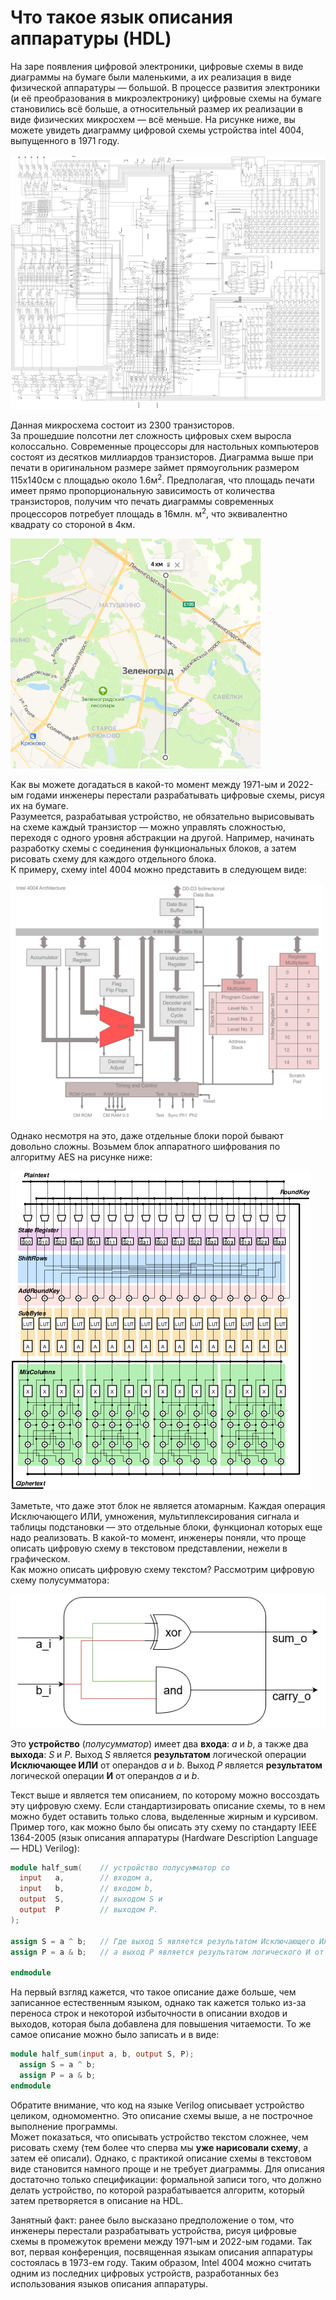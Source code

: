 # Что такое язык описания аппаратуры (HDL)

На заре появления цифровой электроники, цифровые схемы в виде диаграммы на бумаге были маленькими, а их реализация в виде физической аппаратуры — большой. В процессе развития электроники (и её преобразования в микроэлектронику) цифровые схемы на бумаге становились всё больше, а относительный размер их реализации в виде физических микросхем — всё меньше. На рисунке ниже, вы можете увидеть диаграмму цифровой схемы устройства intel 4004, выпущенного в 1971 году.

![../.pic/Introduction/What%20is%20HDL/i4004.gif](../.pic/Introduction/What%20is%20HDL/i4004.gif)

Данная микросхема состоит из 2300 транзисторов.  
За прошедшие полсотни лет сложность цифровых схем выросла колоссально. Современные процессоры для настольных компьютеров состоят из десятков миллиардов транзисторов. Диаграмма выше при печати в оригинальном размере займет прямоугольник размером 115х140см с площадью около 1.6м<sup>2</sup>. Предполагая, что площадь печати имеет прямо пропорциональную зависимость от количества транзисторов, получим что печать диаграммы современных процессоров потребует площадь в 16млн. м<sup>2</sup>, что эквивалентно квадрату со стороной в 4км.

<img src="../.pic/Introduction/What%20is%20HDL/ancient_city.png" alt="Старый город" width="400"/>

Как вы можете догадаться в какой-то момент между 1971-ым и 2022-ым годами инженеры перестали разрабатывать цифровые схемы, рисуя их на бумаге.  
Разумеется, разрабатывая устройство, не обязательно вырисовывать на схеме каждый транзистор — можно управлять сложностью, переходя с одного уровня абстракции на другой. Например, начинать разработку схемы с соединения функциональных блоков, а затем рисовать схему для каждого отдельного блока.  
К примеру, схему intel 4004 можно представить в следующем виде:

<img src="../.pic/Introduction/What%20is%20HDL/4004_arch.png" alt="../.pic/Introduction/What%20is%20HDL/4004_arch.png" width="500"/>

Однако несмотря на это, даже отдельные блоки порой бывают довольно сложны. Возьмем блок аппаратного шифрования по алгоритму AES на рисунке ниже:

![../.pic/Introduction/What%20is%20HDL/aes_enc_sml.png](../.pic/Introduction/What%20is%20HDL/aes_enc_sml.png)

Заметьте, что даже этот блок не является атомарным. Каждая операция Исключающего ИЛИ, умножения, мультиплексирования сигнала и таблицы подстановки — это отдельные блоки, функционал которых еще надо реализовать.
В какой-то момент, инженеры поняли, что проще описать цифровую схему в текстовом представлении, нежели в графическом.  
Как можно описать цифровую схему текстом? Рассмотрим цифровую схему полусумматора:

![Схема полусумматора](../.pic/Labs/lab_01_adder/fig_01.drawio.png)

Это **устройство** (_полусумматор_) имеет два **входа**: _a_ и _b_, а также два **выхода**: _S_ и _P_.
Выход _S_ является **результатом** логической операции **Исключающее ИЛИ** от операндов _a_ и _b_.
Выход _P_ является **результатом** логической операции **И** от операндов _a_ и _b_.

Текст выше и является тем описанием, по которому можно воссоздать эту цифровую схему. Если стандартизировать описание схемы, то в нем можно будет оставить только слова, выделенные жирным и курсивом. Пример того, как можно было бы описать эту схему по стандарту IEEE 1364-2005 (язык описания аппаратуры (Hardware Description Language — HDL) Verilog):

``` Verilog
module half_sum(    // устройство полусумматор cо
  input   a,        // входом a,
  input   b,        // входом b,
  output  S,        // выходом S и
  output  P         // выходом P.
);

assign S = a ^ b;   // Где выход S является результатом Исключающего ИЛИ от a и b,
assign P = a & b;   // а выход P является результатом логического И от a и b.

endmodule
```

На первый взгляд кажется, что такое описание даже больше, чем записанное естественным языком, однако так кажется только из-за переноса строк и некоторой избыточности в описании входов и выходов, которая была добавлена для повышения читаемости. То же самое описание можно было записать и в виде:

``` Verilog
module half_sum(input a, b, output S, P);
  assign S = a ^ b;
  assign P = a & b;
endmodule
```

Обратите внимание, что код на языке Verilog описывает устройство целиком, одномоментно. Это описание схемы выше, а не построчное выполнение программы.  
Может показаться, что описывать устройство текстом сложнее, чем рисовать схему (тем более что сперва мы **уже нарисовали схему**, а затем её описали). Однако, с практикой описание схемы в текстовом виде становится намного проще и не требует диаграммы. Для описания достаточно только спецификации: формальной записи того, что должно делать устройство, по которой разрабатывается алгоритм, который затем претворяется в описание на HDL.

Занятный факт: ранее было высказано предположение о том, что инженеры перестали разрабатывать устройства, рисуя цифровые схемы в промежуток времени между 1971-ым и 2022-ым годами. Так вот, первая конференция, посвященная языкам описания аппаратуры состоялась в 1973-ем году. Таким образом, Intel 4004 можно считать одним из последних цифровых устройств, разработанных без использования языков описания аппаратуры.
